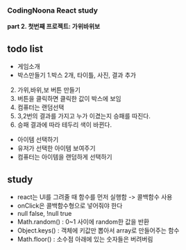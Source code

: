 <h3>CodingNoona React study</h3>

<b>part 2. 첫번째 프로젝트: 가위바위보</b>

## todo list

- 게임소개
- 박스만들기 1.박스 2개, 타이틀, 사진, 결과 추가

2. 가위,바위,보 버튼 만들기
3. 버튼을 클릭하면 클릭한 값이 박스에 보임
4. 컴퓨터는 랜덤선택
5. 3,2번의 결과를 가지고 누가 이겼는지 승패를 따진다.
6. 승패 결과에 따라 테두리 색이 바뀐다.

- 아이템 선택하기
- 유저가 선택한 아이템 보여주기
- 컴퓨터는 아이템을 랜덤하게 선택하기

## study

- react는 UI를 그려줄 때 함수를 먼저 실행함 -> 콜백함수 사용
- onClick은 콜백함수형으로 넣어줘야 한다
- null false, !null true
- Math.random() : 0~1 사이에 random한 값을 반환
- Object.keys() : 객체에 키값만 뽑아서 array로 만들어주는 함수
- Math.floor() : 소수점 아래에 있는 숫자들은 버려버림
